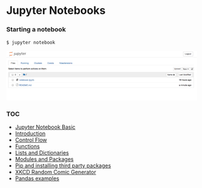 # Jupyter Notebooks

### Starting a notebook


```bash
$ jupyter notebook
```

![](../static/img/notebook-server.png)


### TOC

- [Jupyter Notebook Basic](./jupyter-notebook-basics.md)
- [Introduction](./introduction.md)
- [Control Flow](./control-flow.md)
- [Functions](./functions.md)
- [Lists and Dictionaries](./lists-and-dictionaries.md)
- [Modules and Packages](./importing-modules.md)
- [Pip and installing third party packages](./importing-modules.md)
- [XKCD Random Comic Generator](./XKCD-Generator.md)
- [Pandas examples](./EIA-coal-production.md)
